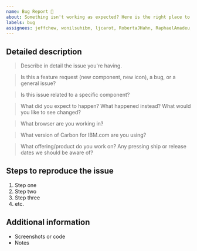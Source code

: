 ```yaml
---
name: Bug Report 🐛
about: Something isn't working as expected? Here is the right place to report.
labels: bug
assignees: jeffchew, wonilsuhibm, ljcarot, RobertaJHahn, RaphaelAmadeu, JennySanchez, ariellalgilmore
---
```


<!-- Feel free to remove sections that aren't relevant.

## Title line template: [Title]: Brief description

-->

## Detailed description

> Describe in detail the issue you're having.

> Is this a feature request (new component, new icon), a bug, or a general
> issue?

> Is this issue related to a specific component?

> What did you expect to happen? What happened instead? What would you like to
> see changed?

> What browser are you working in?

> What version of Carbon for IBM.com are you using?

> What offering/product do you work on? Any pressing ship or release dates we
> should be aware of?

## Steps to reproduce the issue

1. Step one
2. Step two
3. Step three
4. etc.

## Additional information

- Screenshots or code
- Notes
